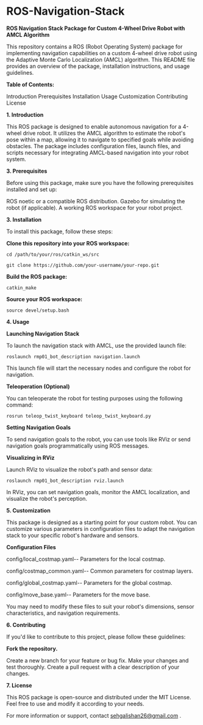 # ROS-Navigation-Stack
**ROS Navigation Stack Package for Custom 4-Wheel Drive Robot with AMCL Algorithm**

  This repository contains a ROS (Robot Operating System) package for implementing navigation capabilities on a custom 4-wheel drive robot using the Adaptive Monte Carlo Localization (AMCL) algorithm. 
  This README file provides an overview of the package, installation instructions, and usage guidelines.

**Table of Contents:**

  Introduction
  Prerequisites
  Installation
  Usage
  Customization
  Contributing
  License

**1. Introduction**

  This ROS package is designed to enable autonomous navigation for a 4-wheel drive robot. It utilizes the AMCL algorithm to estimate the robot's pose within a map, allowing it to navigate to specified goals while avoiding obstacles.
  The package includes configuration files, launch files, and scripts necessary for integrating AMCL-based navigation into your robot system.

**3. Prerequisites**

  Before using this package, make sure you have the following prerequisites installed and set up:

  ROS noetic or a compatible ROS distribution.
  Gazebo for simulating the robot (if applicable).
  A working ROS workspace for your robot project.

**3. Installation**

  To install this package, follow these steps:

**Clone this repository into your ROS workspace:**

  `cd /path/to/your/ros/catkin_ws/src`
  
  `git clone https://github.com/your-username/your-repo.git`

**Build the ROS package:**

   `catkin_make`

**Source your ROS workspace:**

  `source devel/setup.bash`
  
**4. Usage**

**Launching Navigation Stack**
 
  To launch the navigation stack with AMCL, use the provided launch file:

  `roslaunch rmp01_bot_description navigation.launch`

  This launch file will start the necessary nodes and configure the robot for navigation.

**Teleoperation (Optional)**

  You can teleoperate the robot for testing purposes using the following command:

  `rosrun teleop_twist_keyboard teleop_twist_keyboard.py`

**Setting Navigation Goals**

  To send navigation goals to the robot, you can use tools like RViz or send navigation goals programmatically using ROS messages.

**Visualizing in RViz**

  Launch RViz to visualize the robot's path and sensor data:
 
  `roslaunch rmp01_bot_description rviz.launch`

  In RViz, you can set navigation goals, monitor the AMCL localization, and visualize the robot's perception.

**5. Customization**

  This package is designed as a starting point for your custom robot. You can customize various parameters in configuration files to adapt the navigation stack to your specific robot's hardware and sensors.

**Configuration Files**
 
 config/local_costmap.yaml-- Parameters for the local costmap.
 
 config/costmap_common.yaml-- Common parameters for costmap layers.
 
 config/global_costmap.yaml-- Parameters for the global costmap.
 
 config/move_base.yaml-- Parameters for the move base.
 
   
  You may need to modify these files to suit your robot's dimensions, sensor characteristics, and navigation requirements.

**6. Contributing**

  If you'd like to contribute to this project, please follow these guidelines:

**Fork the repository.**

Create a new branch for your feature or bug fix.
Make your changes and test thoroughly.
Create a pull request with a clear description of your changes.

**7. License**

  This ROS package is open-source and distributed under the MIT License. Feel free to use and modify it according to your needs.

For more information or support, contact sehgalishan26@gmail.com .
